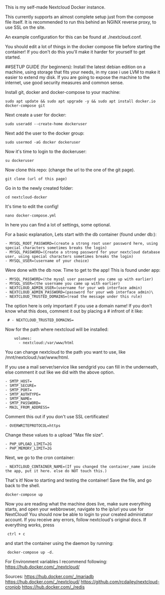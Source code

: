 This is my self-made Nextcloud Docker instance.

This currently supports an almost complete setup just from the compose file itself. It is recommended to run this behind an NGINX reverse proxy, to use SSL on the site.

An example configuration for this can be found at ./nextcloud.conf.

You should edit a lot of things in the docker compose file before starting the container! If you don't do this you'll make it harder for yourself to get started.

##SETUP GUIDE (for beginners):
Install the latest debian edition on a machine, using storage that fits your needs, in my case i use LVM to make it easier to extend my disk. If you are going to expose the machine to the internet, use good security measures and common sense.

Install git, docker and docker-compose to your machine:
```
sudo apt update && sudo apt upgrade -y && sudo apt install docker.io docker-compose git
```

Next create a user for docker:
```
sudo useradd --create-home dockeruser
```
Next add the user to the docker group:
```
sudo usermod -aG docker dockeruser
```
Now it's time to login to the dockeruser:
```
su dockeruser
```
Now clone this repo: (change the url to the one of the git page).
```
git clone (url of this page)
```
Go in to the newly created folder:
```
cd nextcloud-docker
```
It's time to edit the config!
```
nano docker-compose.yml
```
In here you can find a lot of settings, some optional.

For a basic explanation,
Lets start with the db container (found under db:):
```
- MYSQL_ROOT_PASSWORD=(create a strong root user password here, using special characters sometimes breaks the login)
- MYSQL_PASSWORD=(Create a strong password for your nextcloud database user, using special characters sometimes breaks the login)
- MYSQL_USER=(username of your choice)
```
Were done with the db now. Time to get to the app!
This is found under app:
```
- MYSQL_PASSWORD=(the mysql user password you came up with earlier)
- MYSQL_USER=(the username you came up with earlier)
- NEXTCLOUD_ADMIN_USER=(username for your web interface admin)
- NEXTCLOUD_ADMIN_PASSWORD=(password for your web interface admin)\
- NEXTCLOUD_TRUSTED_DOMAINS=(read the message under this rule)
```
The option here is only important if you use a domain name! If you don't know what this does, comment it out by placing a # infront of it like:
```
 # - NEXTCLOUD_TRUSTED_DOMAINS=
```
Now for the path where nextcloud will be installed:
```
    volumes:
      - nextcloud:/var/www/html
```
You can change nextcloud to the path you want to use, like /mnt/nextcloud:/var/www/html.

If you use a mail server/service like sendgrid you can fill in the underneath, else comment it out like we did with the above option.

```
- SMTP_HOST=
- SMTP_SECURE=
- SMTP_PORT=
- SMTP_AUTHTYPE=
- SMTP_NAME=
- SMTP_PASSWORD=
- MAIL_FROM_ADDRESS=
```
Comment this out if you don't use SSL certificates!
```
- OVERWRITEPROTOCOL=https
```
Change these values to a upload "Max file size".
```
- PHP_UPLOAD_LIMIT=2G
- PHP_MEMORY_LIMIT=2G
```
Next, we go to the cron container:
```
- NEXTCLOUD_CONTAINER_NAME=(If you changed the container_name inside the app, put it here. else do NOT touch this.)
```
That's it! Now to starting and testing the container! Save the file, and go back to the shell.
```
docker-compose up
```
Now you are reading what the machine does live, make sure everything starts, and open your webbrowser, navigate to the ip/url you use for NextCloud! You should now be able to login to your created administator account.
If you receive any errors, follow nextcloud's original docs.
If everything works, press
```
 ctrl + c
```
and start the container using the daemon by running:
```
 docker-compose up -d.
```

For Environment variables I recommend following: https://hub.docker.com/_/nextcloud/

Sources: https://hub.docker.com/_/mariadb https://hub.docker.com/_/nextcloud/ https://github.com/rcdailey/nextcloud-cronjob https://hub.docker.com/_/redis
